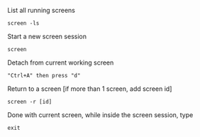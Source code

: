 List all running screens

    screen -ls
Start a new screen session 
```
screen
```
Detach from current working screen

    "Ctrl+A" then press "d"

Return to a screen [if more than 1 screen, add screen id]

    screen -r [id]
Done with current screen, while inside the screen session, type

    exit
